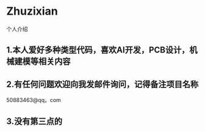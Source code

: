 # Zhuzixian
个人介绍

## 1.本人爱好多种类型代码，喜欢AI开发，PCB设计，机械建模等相关内容
## 2.有任何问题欢迎向我发邮件询问，记得备注项目名称
50883463@qq。com
## 3.没有第三点的
